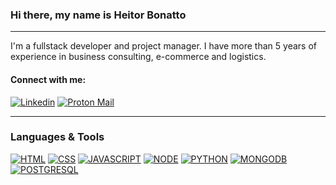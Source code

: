 ### Hi there, my name is Heitor Bonatto

---
I'm a fullstack developer and project manager. I have more than 5 years of experience in business consulting, e-commerce and logistics. 

#### Connect with me:
[![Linkedin](https://img.shields.io/badge/LinkedIn-0077B5?style=for-the-badge&logo=linkedin&logoColor=white)](https://linkedin.com/in/heitor-bonatto)
[![Proton Mail](https://img.shields.io/badge/ProtonMail-8B89CC?style=for-the-badge&logo=protonmail&logoColor=white)](https://protonmail.com/)


---
### Languages & Tools
[![HTML](https://img.shields.io/badge/HTML5-E34F26?style=for-the-badge&logo=html5&logoColor=white)](https://developer.mozilla.org/en-US/docs/Web/HTML)
[![CSS](https://img.shields.io/badge/CSS3-1572B6?style=for-the-badge&logo=css3&logoColor=white)](https://developer.mozilla.org/en-US/docs/Web/css)
[![JAVASCRIPT](https://img.shields.io/badge/JavaScript-323330?style=for-the-badge&logo=javascript&logoColor=F7DF1E)](https://developer.mozilla.org/en-US/docs/Web/javascript)
[![NODE](https://img.shields.io/badge/Node.js-43853D?style=for-the-badge&logo=node.js&logoColor=white)](https://nodejs.org/en/)
[![PYTHON](https://img.shields.io/badge/Python-14354C?style=for-the-badge&logo=python&logoColor=white)](https://www.python.org/)
[![MONGODB](https://img.shields.io/badge/MongoDB-4EA94B?style=for-the-badge&logo=mongodb&logoColor=white)](https://www.mongodb.com/)
[![POSTGRESQL](https://img.shields.io/badge/PostgreSQL-316192?style=for-the-badge&logo=postgresql&logoColor=white)](https://www.postgresql.org/)


